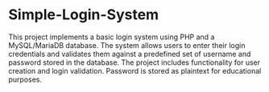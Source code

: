 # Simple-Login-System
This project implements a basic login system using PHP and a MySQL/MariaDB database. The system allows users to enter their login credentials and validates them against a predefined set of username and password stored in the database. The project includes functionality for user creation and login validation. Password is stored as plaintext for educational purposes.
